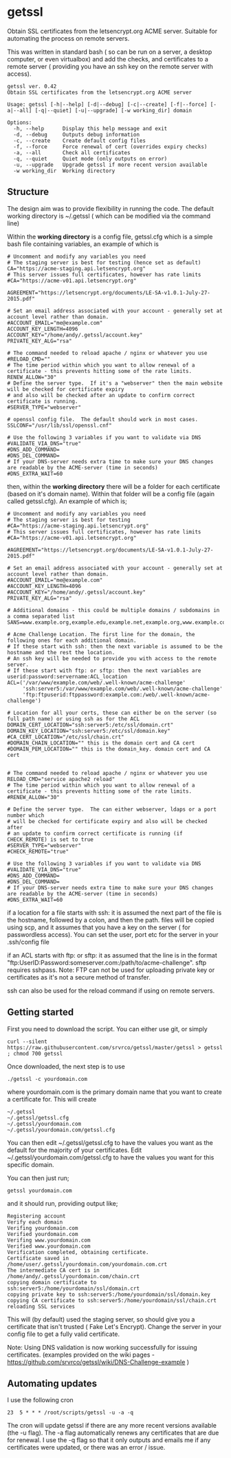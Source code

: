 # getssl
Obtain SSL certificates from the letsencrypt.org ACME server.  Suitable for automating the process on remote servers. 

This was written in standard bash ( so can be run on a server,  a desktop computer, or even virtualbox) and add the checks, and certificates to a remote server ( providing you have an ssh key on the remote server with access).  

```
getssl ver. 0.42
Obtain SSL certificates from the letsencrypt.org ACME server

Usage: getssl [-h|--help] [-d|--debug] [-c|--create] [-f|--force] [-a|--all] [-q|--quiet] [-u|--upgrade] [-w working_dir] domain

Options:
  -h, --help      Display this help message and exit
  -d, --debug     Outputs debug information
  -c, --create    Create default config files
  -f, --force     Force renewal of cert (overrides expiry checks)
  -a, --all       Check all certificates
  -q, --quiet     Quiet mode (only outputs on error)
  -u, --upgrade   Upgrade getssl if more recent version available
  -w working_dir  Working directory
```

## Structure

The design aim was to provide flexibility in running the code.  The default working directory is ~/.getssl ( which can be modified via the command line)

Within the **working directory** is a config file, getssl.cfg which is a simple bash file containing variables, an example of which is 

```
# Uncomment and modify any variables you need
# The staging server is best for testing (hence set as default)
CA="https://acme-staging.api.letsencrypt.org"
# This server issues full certificates, however has rate limits
#CA="https://acme-v01.api.letsencrypt.org"

AGREEMENT="https://letsencrypt.org/documents/LE-SA-v1.0.1-July-27-2015.pdf"

# Set an email address associated with your account - generally set at account level rather than domain.
#ACCOUNT_EMAIL="me@example.com"
ACCOUNT_KEY_LENGTH=4096
ACCOUNT_KEY="/home/andy/.getssl/account.key"
PRIVATE_KEY_ALG="rsa"

# The command needed to reload apache / nginx or whatever you use
#RELOAD_CMD=""
# The time period within which you want to allow renewal of a certificate - this prevents hitting some of the rate limits.
RENEW_ALLOW="30"
# Define the server type.  If it's a "webserver" then the main website will be checked for certificate expiry 
# and also will be checked after an update to confirm correct certificate is running. 
#SERVER_TYPE="webserver"

# openssl config file.  The default should work in most cases.
SSLCONF="/usr/lib/ssl/openssl.cnf"

# Use the following 3 variables if you want to validate via DNS
#VALIDATE_VIA_DNS="true"
#DNS_ADD_COMMAND=
#DNS_DEL_COMMAND=
# If your DNS-server needs extra time to make sure your DNS changes are readable by the ACME-server (time in seconds)
#DNS_EXTRA_WAIT=60

```

then, within the **working directory** there will be a folder for each certificate (based on it's domain name). Within that folder will be a config file (again called getssl.cfg).  An example of which is;

```
# Uncomment and modify any variables you need
# The staging server is best for testing
#CA="https://acme-staging.api.letsencrypt.org"
# This server issues full certificates, however has rate limits
#CA="https://acme-v01.api.letsencrypt.org"

#AGREEMENT="https://letsencrypt.org/documents/LE-SA-v1.0.1-July-27-2015.pdf"

# Set an email address associated with your account - generally set at account level rather than domain.
#ACCOUNT_EMAIL="me@example.com"
#ACCOUNT_KEY_LENGTH=4096
#ACCOUNT_KEY="/home/andy/.getssl/account.key"
PRIVATE_KEY_ALG="rsa"

# Additional domains - this could be multiple domains / subdomains in a comma separated list
SANS=www.example.org,example.edu,example.net,example.org,www.example.com,www.example.edu,www.example.net

# Acme Challenge Location. The first line for the domain, the following ones for each additional domain.
# If these start with ssh: then the next variable is assumed to be the hostname and the rest the location.
# An ssh key will be needed to provide you with access to the remote server.
# If these start with ftp: or sftp: then the next variables are userid:password:servername:ACL_location
ACL=('/var/www/example.com/web/.well-known/acme-challenge'
     'ssh:server5:/var/www/example.com/web/.well-known/acme-challenge'
     'ftp:ftpuserid:ftppassword:example.com:/web/.well-known/acme-challenge')

# Location for all your certs, these can either be on the server (so full path name) or using ssh as for the ACL
DOMAIN_CERT_LOCATION="ssh:server5:/etc/ssl/domain.crt"
DOMAIN_KEY_LOCATION="ssh:server5:/etc/ssl/domain.key"
#CA_CERT_LOCATION="/etc/ssl/chain.crt"
#DOMAIN_CHAIN_LOCATION="" this is the domain cert and CA cert
#DOMAIN_PEM_LOCATION="" this is the domain_key. domain cert and CA cert


# The command needed to reload apache / nginx or whatever you use
RELOAD_CMD="service apache2 reload"
# The time period within which you want to allow renewal of a certificate - this prevents hitting some of the rate limits.
#RENEW_ALLOW="30"

# Define the server type.  The can either webserver, ldaps or a port number which
# will be checked for certificate expiry and also will be checked after
# an update to confirm correct certificate is running (if CHECK_REMOTE) is set to true
#SERVER_TYPE="webserver"
#CHECK_REMOTE="true"

# Use the following 3 variables if you want to validate via DNS
#VALIDATE_VIA_DNS="true"
#DNS_ADD_COMMAND=
#DNS_DEL_COMMAND=
# If your DNS-server needs extra time to make sure your DNS changes are readable by the ACME-server (time in seconds)
#DNS_EXTRA_WAIT=60
```

if a location for a file starts with ssh:  it is assumed the next part of the file is the hostname, followed by a colon, and then the path. 
files will be copied using scp, and it assumes that you have a key on the server ( for passwordless access).  You can set the user, port etc for the server in your .ssh/config file

if an ACL starts with ftp: or sftp: it as assumed that the line is in the format "ftp:UserID:Password:someserver.com:/path/to/acme-challenge". sftp requires sshpass.
Note:  FTP can not be used for uploading private key or certificates as it's not a secure method of transfer. 

ssh can also be used for the reload command if using on remote servers. 

## Getting started

First you need to download the script.   You can either use git, or simply

```
curl --silent https://raw.githubusercontent.com/srvrco/getssl/master/getssl > getssl ; chmod 700 getssl
```

Once downloaded, the next step is to use

```
./getssl -c yourdomain.com 
```

where yourdomain.com is the primary domain name that you want to create a certificate for.   This will create

```
~/.getssl
~/.getssl/getssl.cfg
~/.getssl/yourdomain.com
~/.getssl/yourdomain.com/getssl.cfg
```

You can then edit ~/.getssl/getssl.cfg to have the values you want as the default for the majority of your certificates. 
Edit ~/.getssl/yourdomain.com/getssl.cfg to have the values you want for this specific domain. 

You can then just run;

```getssl yourdomain.com ```

and it should run, providing output like;
```
Registering account
Verify each domain
Verifing yourdomain.com
Verified yourdomain.com
Verifing www.yourdomain.com
Verified www.yourdomain.com
Verification completed, obtaining certificate.
Certificate saved in /home/user/.getssl/yourdomain.com/yourdomain.com.crt
The intermediate CA cert is in /home/andy/.getssl/yourdomain.com/chain.crt
copying domain certificate to ssh:server5:/home/yourdomain/ssl/domain.crt
copying private key to ssh:server5:/home/yourdomain/ssl/domain.key
copying CA certificate to ssh:server5:/home/yourdomain/ssl/chain.crt
reloading SSL services
```
This will (by default) used the staging server, so should give you a certificate that isn't trusted ( Fake Let's Encrypt).
Change the server in your config file to get a fully valid certificate. 

Note:   Using DNS validation is now working successfully for issuing certificates. (examples provided on the wiki pages - https://github.com/srvrco/getssl/wiki/DNS-Challenge-example ) 
 
## Automating updates

I use the following cron
```
23  5 * * * /root/scripts/getssl -u -a -q
```
The cron will update getssl if there are any more recent versions available (the -u flag). The -a flag automatically renews any certificates that are due for renewal.   I use the -q flag so that it only outputs and emails me if any certificates were updated, or there was an error / issue.